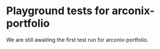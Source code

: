 # Playground tests for arconix-portfolio
We are still awaiting the first test run for arconix-portfolio.
